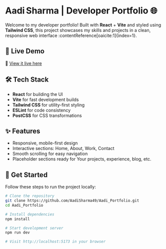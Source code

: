 # Aadi Sharma | Developer Portfolio 🌐

Welcome to my developer portfolio! Built with **React** + **Vite** and styled using **Tailwind CSS**, this project showcases my skills and projects in a clean, responsive web interface :contentReference[oaicite:1]{index=1}.

## 🚀 Live Demo
🔗 [View it live here](https://aadi-dev-aadisharma49s-projects.vercel.app/)

## 🛠️ Tech Stack
- **React** for building the UI
- **Vite** for fast development builds
- **Tailwind CSS** for utility-first styling
- **ESLint** for code consistency
- **PostCSS** for CSS transformations

## ✨ Features
- Responsive, mobile-first design
- Interactive sections: Home, About, Work, Contact
- Smooth scrolling for easy navigation
- Placeholder sections ready for Your projects, experience, blog, etc.

## 🧩 Get Started
Follow these steps to run the project locally:

```bash
# Clone the repository
git clone https://github.com/AadiSharma49/Aadi_Portfolio.git
cd Aadi_Portfolio

# Install dependencies
npm install

# Start development server
npm run dev

# Visit http://localhost:5173 in your browser

